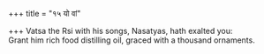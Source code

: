 +++
title = "१५ यो वां"

+++
Vatsa the Rsi with his songs, Nasatyas, hath exalted you:  
     Grant him rich food distilling oil, graced with a thousand ornaments.